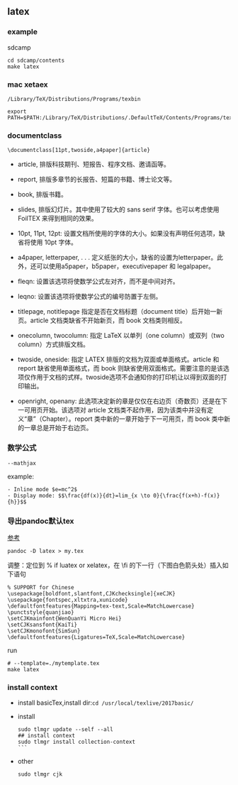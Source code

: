 
latex
---

### example

sdcamp

```
cd sdcamp/contents
make latex
```

### mac xetaex

```
/Library/TeX/Distributions/Programs/texbin
```

```
export PATH=$PATH:/Library/TeX/Distributions/.DefaultTeX/Contents/Programs/texbin
```

### documentclass

```
\documentclass[11pt,twoside,a4paper]{article}
```

- article, 排版科技期刊、短报告、程序文档、邀请函等。
- report, 排版多章节的长报告、短篇的书籍、博士论文等。
- book, 排版书籍。
- slides, 排版幻灯片。其中使用了较大的 sans serif 字体。也可以考虑使用 FoilTEX 来得到相同的效果。


- 10pt, 11pt, 12pt: 设置文档所使用的字体的大小。如果没有声明任何选项，缺省将使用 10pt 字体。
- a4paper, letterpaper, . . .    定义纸张的大小，缺省的设置为letterpaper。此外，还可以使用a5paper，b5paper，executivepaper 和 legalpaper。

- fleqn: 设置该选项将使数学公式左对齐，而不是中间对齐。
- leqno: 设置该选项将使数学公式的编号防置于左侧。
- titlepage, notitlepage    指定是否在文档标题（document title）后开始一新页。article 文档类缺省不开始新页，而 book 文档类则相反。

- onecolumn, twocolumn: 指定 LaTeX 以单列（one column）或双列（two column）方式排版文档。
- twoside, oneside: 指定 LATEX 排版的文档为双面或单面格式。article 和 report 缺省使用单面格式，而 book 则缺省使用双面格式。需要注意的是该选项仅作用于文档的式样。twoside选项不会通知你的打印机让以得到双面的打印输出。
- openright, openany:   此选项决定新的章是仅仅在右边页（奇数页）还是在下一可用页开始。该选项对 article 文档类不起作用，因为该类中并没有定义“章”（Chapter）。report 类中新的一章开始于下一可用页，而 book 类中新的一章总是开始于右边页。

### 数学公式

```
--mathjax
```

example:

```
- Inline mode $e=mc^2$
- Display mode: $$\frac{df(x)}{dt}=lim_{x \to 0}{\frac{f(x+h)-f(x)}{h}}$$
```


### 导出pandoc默认tex

[参考](http://www.latexstudio.net/archives/9026
)
```
pandoc -D latex > my.tex
```

调整：定位到 % if luatex or xelatex，在 \fi 的下一行（下图白色箭头处）插入如下语句

```
% SUPPORT for Chinese
\usepackage[boldfont,slantfont,CJKchecksingle]{xeCJK}
\usepackage{fontspec,xltxtra,xunicode}
\defaultfontfeatures{Mapping=tex-text,Scale=MatchLowercase}
\punctstyle{quanjiao}
\setCJKmainfont{WenQuanYi Micro Hei}
\setCJKsansfont{KaiTi}
\setCJKmonofont{SimSun}
\defaultfontfeatures{Ligatures=TeX,Scale=MatchLowercase}
```

run

```
# --template=./mytemplate.tex
make latex
```


### install context

- install basicTex,install dir:`cd /usr/local/texlive/2017basic/`
- install

  ````
  sudo tlmgr update --self --all
  ## install context
  sudo tlmgr install collection-context
  ```

- other

  ```
  sudo tlmgr cjk
  ```
